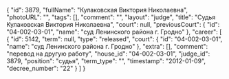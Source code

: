{
    "id": 3879,
    "fullName": "Кулаковская Виктория Николаевна",
    "photoURL": "",
    "tags": [],
    "comment": "",
    "layout": "judge",
    "title": "Судья Кулаковская Виктория Николаевна",
    "court": null,
    "previousCourt": {
        "id": "04-002-03-01",
        "name": "суд Ленинского района г. Гродно"
    },
    "career": [
        {
            "id": 5142,
            "term": null,
            "type": "released",
            "court": {
                "id": "04-002-03-01",
                "name": "суд Ленинского района г. Гродно"
            },
            "extra": [],
            "comment": "перевод на другую работу",
            "house_id": "04-002-03-01",
            "judge_id": 3879,
            "position": "судья",
            "term_type": "",
            "timestamp": "2012-01-09",
            "decree_number": "22"
        }
    ]
}
